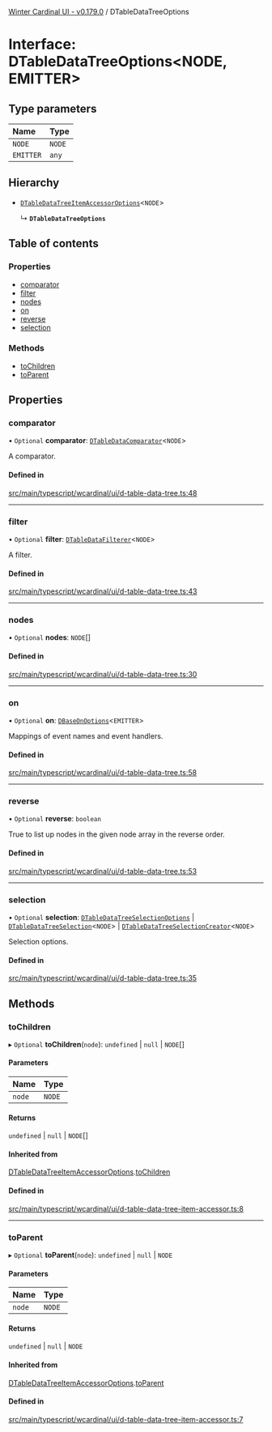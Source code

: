 [Winter Cardinal UI - v0.179.0](../index.md) / DTableDataTreeOptions

# Interface: DTableDataTreeOptions<NODE, EMITTER\>

## Type parameters

| Name | Type |
| :------ | :------ |
| `NODE` | `NODE` |
| `EMITTER` | `any` |

## Hierarchy

- [`DTableDataTreeItemAccessorOptions`](DTableDataTreeItemAccessorOptions.md)<`NODE`\>

  ↳ **`DTableDataTreeOptions`**

## Table of contents

### Properties

- [comparator](DTableDataTreeOptions.md#comparator)
- [filter](DTableDataTreeOptions.md#filter)
- [nodes](DTableDataTreeOptions.md#nodes)
- [on](DTableDataTreeOptions.md#on)
- [reverse](DTableDataTreeOptions.md#reverse)
- [selection](DTableDataTreeOptions.md#selection)

### Methods

- [toChildren](DTableDataTreeOptions.md#tochildren)
- [toParent](DTableDataTreeOptions.md#toparent)

## Properties

### comparator

• `Optional` **comparator**: [`DTableDataComparator`](../index.md#dtabledatacomparator)<`NODE`\>

A comparator.

#### Defined in

[src/main/typescript/wcardinal/ui/d-table-data-tree.ts:48](https://github.com/winter-cardinal/winter-cardinal-ui/blob/v0.179.0/src/main/typescript/wcardinal/ui/d-table-data-tree.ts#L48)

___

### filter

• `Optional` **filter**: [`DTableDataFilterer`](../index.md#dtabledatafilterer)<`NODE`\>

A filter.

#### Defined in

[src/main/typescript/wcardinal/ui/d-table-data-tree.ts:43](https://github.com/winter-cardinal/winter-cardinal-ui/blob/v0.179.0/src/main/typescript/wcardinal/ui/d-table-data-tree.ts#L43)

___

### nodes

• `Optional` **nodes**: `NODE`[]

#### Defined in

[src/main/typescript/wcardinal/ui/d-table-data-tree.ts:30](https://github.com/winter-cardinal/winter-cardinal-ui/blob/v0.179.0/src/main/typescript/wcardinal/ui/d-table-data-tree.ts#L30)

___

### on

• `Optional` **on**: [`DBaseOnOptions`](DBaseOnOptions.md)<`EMITTER`\>

Mappings of event names and event handlers.

#### Defined in

[src/main/typescript/wcardinal/ui/d-table-data-tree.ts:58](https://github.com/winter-cardinal/winter-cardinal-ui/blob/v0.179.0/src/main/typescript/wcardinal/ui/d-table-data-tree.ts#L58)

___

### reverse

• `Optional` **reverse**: `boolean`

True to list up nodes in the given node array in the reverse order.

#### Defined in

[src/main/typescript/wcardinal/ui/d-table-data-tree.ts:53](https://github.com/winter-cardinal/winter-cardinal-ui/blob/v0.179.0/src/main/typescript/wcardinal/ui/d-table-data-tree.ts#L53)

___

### selection

• `Optional` **selection**: [`DTableDataTreeSelectionOptions`](DTableDataTreeSelectionOptions.md) \| [`DTableDataTreeSelection`](DTableDataTreeSelection.md)<`NODE`\> \| [`DTableDataTreeSelectionCreator`](../index.md#dtabledatatreeselectioncreator)<`NODE`\>

Selection options.

#### Defined in

[src/main/typescript/wcardinal/ui/d-table-data-tree.ts:35](https://github.com/winter-cardinal/winter-cardinal-ui/blob/v0.179.0/src/main/typescript/wcardinal/ui/d-table-data-tree.ts#L35)

## Methods

### toChildren

▸ `Optional` **toChildren**(`node`): `undefined` \| ``null`` \| `NODE`[]

#### Parameters

| Name | Type |
| :------ | :------ |
| `node` | `NODE` |

#### Returns

`undefined` \| ``null`` \| `NODE`[]

#### Inherited from

[DTableDataTreeItemAccessorOptions](DTableDataTreeItemAccessorOptions.md).[toChildren](DTableDataTreeItemAccessorOptions.md#tochildren)

#### Defined in

[src/main/typescript/wcardinal/ui/d-table-data-tree-item-accessor.ts:8](https://github.com/winter-cardinal/winter-cardinal-ui/blob/v0.179.0/src/main/typescript/wcardinal/ui/d-table-data-tree-item-accessor.ts#L8)

___

### toParent

▸ `Optional` **toParent**(`node`): `undefined` \| ``null`` \| `NODE`

#### Parameters

| Name | Type |
| :------ | :------ |
| `node` | `NODE` |

#### Returns

`undefined` \| ``null`` \| `NODE`

#### Inherited from

[DTableDataTreeItemAccessorOptions](DTableDataTreeItemAccessorOptions.md).[toParent](DTableDataTreeItemAccessorOptions.md#toparent)

#### Defined in

[src/main/typescript/wcardinal/ui/d-table-data-tree-item-accessor.ts:7](https://github.com/winter-cardinal/winter-cardinal-ui/blob/v0.179.0/src/main/typescript/wcardinal/ui/d-table-data-tree-item-accessor.ts#L7)
